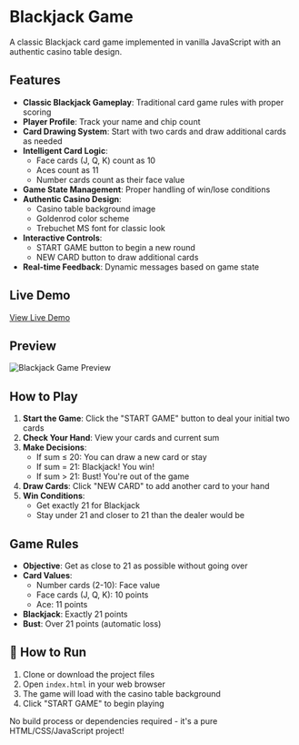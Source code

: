 # Blackjack Game

A classic Blackjack card game implemented in vanilla JavaScript with an authentic casino table design.

## Features

- **Classic Blackjack Gameplay**: Traditional card game rules with proper scoring
- **Player Profile**: Track your name and chip count
- **Card Drawing System**: Start with two cards and draw additional cards as needed
- **Intelligent Card Logic**: 
  - Face cards (J, Q, K) count as 10
  - Aces count as 11
  - Number cards count as their face value
- **Game State Management**: Proper handling of win/lose conditions
- **Authentic Casino Design**: 
  - Casino table background image
  - Goldenrod color scheme
  - Trebuchet MS font for classic look
- **Interactive Controls**: 
  - START GAME button to begin a new round
  - NEW CARD button to draw additional cards
- **Real-time Feedback**: Dynamic messages based on game state

## Live Demo

[View Live Demo](https://blackjack-game-23.netlify.app/)

## Preview

![Blackjack Game Preview](/images/demo.png)

## How to Play

1. **Start the Game**: Click the "START GAME" button to deal your initial two cards
2. **Check Your Hand**: View your cards and current sum
3. **Make Decisions**: 
   - If sum ≤ 20: You can draw a new card or stay
   - If sum = 21: Blackjack! You win!
   - If sum > 21: Bust! You're out of the game
4. **Draw Cards**: Click "NEW CARD" to add another card to your hand
5. **Win Conditions**:
   - Get exactly 21 for Blackjack
   - Stay under 21 and closer to 21 than the dealer would be

## Game Rules

- **Objective**: Get as close to 21 as possible without going over
- **Card Values**:
  - Number cards (2-10): Face value
  - Face cards (J, Q, K): 10 points
  - Ace: 11 points
- **Blackjack**: Exactly 21 points
- **Bust**: Over 21 points (automatic loss)

## 🚀 How to Run

1. Clone or download the project files
2. Open `index.html` in your web browser
3. The game will load with the casino table background
4. Click "START GAME" to begin playing

No build process or dependencies required - it's a pure HTML/CSS/JavaScript project!